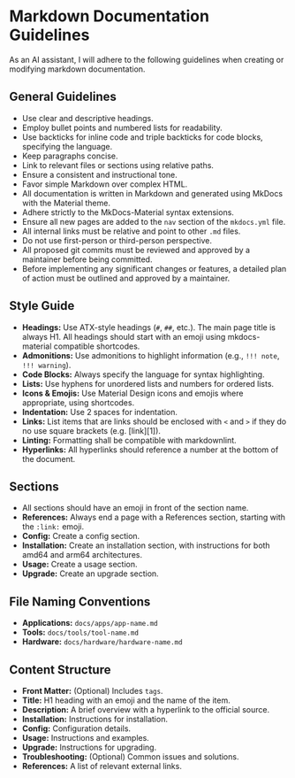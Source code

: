 # Markdown Documentation Guidelines

As an AI assistant, I will adhere to the following guidelines when creating or modifying markdown documentation.

## General Guidelines

- Use clear and descriptive headings.
- Employ bullet points and numbered lists for readability.
- Use backticks for inline code and triple backticks for code blocks, specifying the language.
- Keep paragraphs concise.
- Link to relevant files or sections using relative paths.
- Ensure a consistent and instructional tone.
- Favor simple Markdown over complex HTML.
- All documentation is written in Markdown and generated using MkDocs with the Material theme.
- Adhere strictly to the MkDocs-Material syntax extensions.
- Ensure all new pages are added to the `nav` section of the `mkdocs.yml` file.
- All internal links must be relative and point to other `.md` files.
- Do not use first-person or third-person perspective.
- All proposed git commits must be reviewed and approved by a maintainer before being committed.
- Before implementing any significant changes or features, a detailed plan of action must be outlined and approved by a maintainer.

## Style Guide

- **Headings:** Use ATX-style headings (`#`, `##`, etc.). The main page title is always H1. All headings should start with an emoji using mkdocs-material compatible shortcodes.
- **Admonitions:** Use admonitions to highlight information (e.g., `!!! note`, `!!! warning`).
- **Code Blocks:** Always specify the language for syntax highlighting.
- **Lists:** Use hyphens for unordered lists and numbers for ordered lists.
- **Icons & Emojis:** Use Material Design icons and emojis where appropriate, using shortcodes.
- **Indentation:** Use 2 spaces for indentation.
- **Links:** List items that are links should be enclosed with `<` and `>` if they do no use square brackets (e.g. [link][1]).
- **Linting:** Formatting shall be compatible with markdownlint.
- **Hyperlinks:** All hyperlinks should reference a number at the bottom of the document.

## Sections

- All sections should have an emoji in front of the section name.
- **References:** Always end a page with a References section, starting with the `:link:` emoji.
- **Config:** Create a config section.
- **Installation:** Create an installation section, with instructions for both amd64 and arm64 architectures.
- **Usage:** Create a usage section.
- **Upgrade:** Create an upgrade section.

## File Naming Conventions

- **Applications:** `docs/apps/app-name.md`
- **Tools:** `docs/tools/tool-name.md`
- **Hardware:** `docs/hardware/hardware-name.md`

## Content Structure

- **Front Matter:** (Optional) Includes `tags`.
- **Title:** H1 heading with an emoji and the name of the item.
- **Description:** A brief overview with a hyperlink to the official source.
- **Installation:** Instructions for installation.
- **Config:** Configuration details.
- **Usage:** Instructions and examples.
- **Upgrade:** Instructions for upgrading.
- **Troubleshooting:** (Optional) Common issues and solutions.
- **References:** A list of relevant external links.

